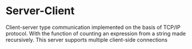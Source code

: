 # Server-Client
Client-server type communication implemented on the basis of TCP/IP protocol.
With the function of counting an expression from a string made recursively.
This server supports multiple client-side connections
